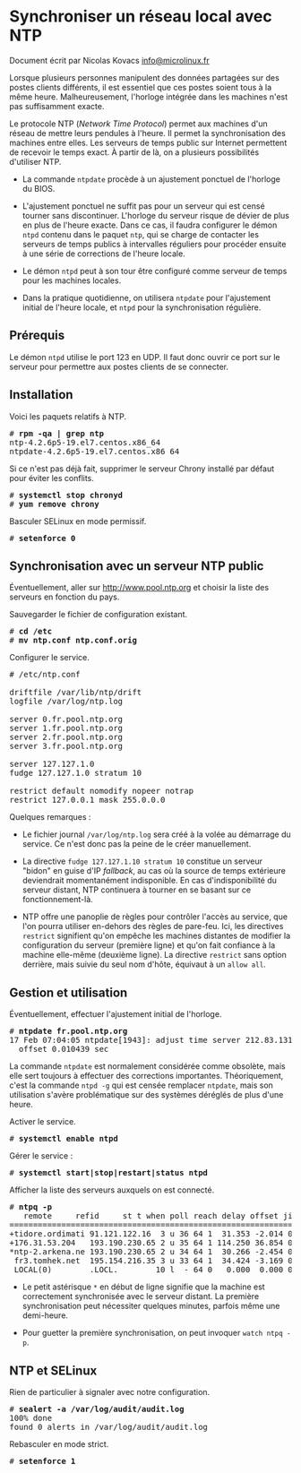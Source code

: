 Synchroniser un réseau local avec NTP
=====================================

Document écrit par Nicolas Kovacs <info@microlinux.fr>

Lorsque plusieurs personnes manipulent des données partagées sur des postes
clients différents, il est essentiel que ces postes soient tous à la même
heure. Malheureusement, l'horloge intégrée dans les machines n'est pas
suffisamment exacte.

Le protocole NTP (*Network Time Protocol*) permet aux machines d'un réseau de
mettre leurs pendules à l'heure. Il permet la synchronisation des machines
entre elles. Les serveurs de temps public sur Internet permettent de recevoir
le temps exact. À partir de là, on a plusieurs possibilités d'utiliser NTP.

  * La commande `ntpdate` procède à un ajustement ponctuel de l'horloge du
    BIOS.

  * L'ajustement ponctuel ne suffit pas pour un serveur qui est censé tourner
    sans discontinuer. L'horloge du serveur risque de dévier de plus en plus de
    l'heure exacte. Dans ce cas, il faudra configurer le démon `ntpd` contenu
    dans le paquet `ntp`, qui se charge de contacter les serveurs de temps
    publics à intervalles réguliers pour procéder ensuite à une série de
    corrections de l'heure locale.

  * Le démon `ntpd` peut à son tour être configuré comme serveur de temps pour
    les machines locales.

  * Dans la pratique quotidienne, on utilisera `ntpdate` pour l'ajustement
    initial de l'heure locale, et `ntpd` pour la synchronisation régulière.


Prérequis
---------

Le démon `ntpd` utilise le port 123 en UDP. Il faut donc ouvrir ce port sur le
serveur pour permettre aux postes clients de se connecter.


Installation
------------

Voici les paquets relatifs à NTP.

<pre>
# <strong>rpm -qa | grep ntp</strong> 
ntp-4.2.6p5-19.el7.centos.x86_64
ntpdate-4.2.6p5-19.el7.centos.x86_64
</pre>

Si ce n'est pas déjà fait, supprimer le serveur Chrony installé par défaut pour
éviter les conflits.

<pre>
# <strong>systemctl stop chronyd</strong> 
# <strong>yum remove chrony</strong> 
</pre>

Basculer SELinux en mode permissif.

<pre>
# <strong>setenforce 0</strong> 
</pre>


Synchronisation avec un serveur NTP public
------------------------------------------

Éventuellement, aller sur http://www.pool.ntp.org et choisir la liste des
serveurs en fonction du pays.

Sauvegarder le fichier de configuration existant.

<pre>
# <strong>cd /etc</strong> 
# <strong>mv ntp.conf ntp.conf.orig</strong> 
</pre>

Configurer le service.

<pre>
# /etc/ntp.conf

driftfile /var/lib/ntp/drift
logfile /var/log/ntp.log

server 0.fr.pool.ntp.org
server 1.fr.pool.ntp.org
server 2.fr.pool.ntp.org
server 3.fr.pool.ntp.org

server 127.127.1.0
fudge 127.127.1.0 stratum 10

restrict default nomodify nopeer notrap
restrict 127.0.0.1 mask 255.0.0.0
</pre>

Quelques remarques :

  * Le fichier journal `/var/log/ntp.log` sera créé à la volée au démarrage du
    service. Ce n'est donc pas la peine de le créer manuellement.

  * La directive `fudge 127.127.1.10 stratum 10` constitue un serveur "bidon"
    en guise d'IP *fallback*, au cas où la source de temps extérieure
    deviendrait momentanément indisponible. En cas d'indisponibilité du serveur
    distant, NTP continuera à tourner en se basant sur ce fonctionnement-là.

  * NTP offre une panoplie de règles pour contrôler l'accès au service, que
    l'on pourra utiliser en-dehors des règles de pare-feu. Ici, les directives
    `restrict` signifient qu'on empêche les machines distantes de modifier la
    configuration du serveur (première ligne) et qu'on fait confiance à la
    machine elle-même (deuxième ligne). La directive `restrict` sans option
    derrière, mais suivie du seul nom d'hôte, équivaut à un `allow all`.


Gestion et utilisation
----------------------

Éventuellement, effectuer l'ajustement initial de l'horloge.

<pre>
# <strong>ntpdate fr.pool.ntp.org</strong> 
17 Feb 07:04:05 ntpdate[1943]: adjust time server 212.83.131.33 
  offset 0.010439 sec
</pre>

La commande `ntpdate` est normalement considérée comme obsolète, mais elle sert
toujours à effectuer des corrections importantes. Théoriquement, c'est la
commande `ntpd -g` qui est censée remplacer `ntpdate`, mais son utilisation
s'avère problématique sur des systèmes déréglés de plus d'une heure.

Activer le service.

<pre>
# <strong>systemctl enable ntpd</strong> 
</pre>

Gérer le service :

<pre>
# <strong>systemctl start|stop|restart|status ntpd</strong> 
</pre>

Afficher la liste des serveurs auxquels on est connecté.

<pre>
# <strong>ntpq -p</strong> 
   remote     refid     st t when poll reach delay offset jitter
=================================================================
+tidore.ordimati 91.121.122.16  3 u 36 64 1  31.353 -2.014 0.000
+176.31.53.204   193.190.230.65 2 u 35 64 1 114.250 36.854 0.000
*ntp-2.arkena.ne 193.190.230.65 2 u 34 64 1  30.266 -2.454 0.000
 fr3.tomhek.net  195.154.216.35 3 u 33 64 1  34.424 -3.169 0.000
 LOCAL(0)        .LOCL.        10 l  - 64 0   0.000  0.000 0.000
</pre>

  * Le petit astérisque `*` en début de ligne signifie que la machine est
    correctement synchronisée avec le serveur distant. La première
    synchronisation peut nécessiter quelques minutes, parfois même une
    demi-heure.

  * Pour guetter la première synchronisation, on peut invoquer `watch ntpq -p`.


NTP et SELinux
--------------

Rien de particulier à signaler avec notre configuration.

<pre>
# <strong>sealert -a /var/log/audit/audit.log</strong> 
100% done
found 0 alerts in /var/log/audit/audit.log
</pre>

Rebasculer en mode strict.

<pre>
# <strong>setenforce 1</strong> 
</pre>

